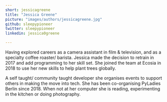 ```yaml
---
short: jessicagreene
title: "Jessica Greene"
picture: "images/authors/jessicagreene.jpg"
github: sleepypioneer
twitter: sleepypioneer
linkedin: jessica0greene

---
```


Having explored careers as a camera assistant in film & television, and as a specialty coffee roaster/ barista. Jessica made the decision to retrain in 2017 and add programming to her skill set. She joined the team at Ecosia in 2018 to use her new skills to help plant trees globally.
 
A self taught/ community taught developer she organises events to support others in making the move into tech. She has been co-organising PyLadies Berlin since 2018. When not at her computer she is reading, experimenting in the kitchen or doing photography.
